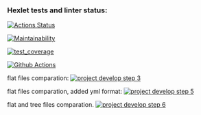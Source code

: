 ### Hexlet tests and linter status:
[![Actions Status](https://github.com/DenisYagov/frontend-project-lvl2/workflows/hexlet-check/badge.svg)](https://github.com/DenisYagov/frontend-project-lvl2/actions)

[![Maintainability](https://api.codeclimate.com/v1/badges/dc2bad3ccf750de67a41/maintainability)](https://codeclimate.com/github/DenisYagov/frontend-project-lvl2)

[![test_coverage](https://api.codeclimate.com/v1/badges/dc2bad3ccf750de67a41/test_coverage)](https://codeclimate.com/github/DenisYagov/frontend-project-lvl2/test_coverage)

[![Github Actions](https://github.com/DenisYagov/frontend-project-lvl2/actions/workflows/github-actions-demo.yml/badge.svg)](https://github.com/DenisYagov/frontend-project-lvl2/actions/workflows/github-actions-demo.yml)

flat files comparation:
[![project develop step 3](https://asciinema.org/a/bUURsAW6TmF6oNLsG3mHSxL5F.png
)](https://asciinema.org/a/bUURsAW6TmF6oNLsG3mHSxL5F)

flat files comparation, added yml format:
[![project develop step 5](https://asciinema.org/a/aLvkfzW59vLh9iuzydYmx0SXr.png
)](https://asciinema.org/a/aLvkfzW59vLh9iuzydYmx0SXr)

flat and tree files comparation.
[![project develop step 6](https://asciinema.org/a/lcqIZquPcPEPUDFkxUircJ0KX.png
)](https://asciinema.org/a/lcqIZquPcPEPUDFkxUircJ0KX)